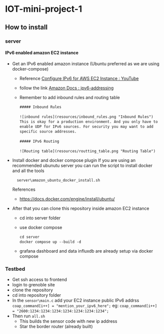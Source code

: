 # IOT-mini-project-1

## How to install

### server

#### IPv6 enabled amazon EC2 instance

- Get an IPv6 enabled amazon instance (Ubuntu preferred as we are using docker-compose)
  - Reference [Configure IPv6 for AWS EC2 Instance : YouTube](https://www.youtube.com/watch?v=N4S6UjR6gUY)
  - follow the link [Amazon Docs : ipv6-addressing](https://docs.aws.amazon.com/AWSEC2/latest/UserGuide/using-instance-addressing.html#ipv6-addressing)
  - Remember to add inbound rules and routing table

        ##### Inbound Rules

        ![inbound rules](resources/inbound_rules.png "Inbound Rules")
        This is okay for a production environment. And you only have to enable UDP for IPv6 sources. For security you may want to add specific source addresses.

        ##### IPv6 Routing

        ![Routing table](resources/routting_table.png "Routing Table")
 
- Install docker and docker compose plugin
    If you are using an recommended ubunutu server you can run the script to install docker and all the tools

        server\amazon_ubuntu_docker_install.sh

    References

  - <https://docs.docker.com/engine/install/ubuntu/>

- After that you can clone this repository inside amazon EC2 instance
  - cd into server folder
  - use docker compose

        cd server
        docker compose up --build -d

  - grafana dashboard and data influxdb are already setup via docker compose


### Testbed
- Get ssh access to frontend
- login to grenoble site
- clone the repository
- cd into repository folder
- In the `sensor\main.c` add your EC2 instance public IPv6 addrss
    `coap_command[i++] = "mention_your_ipv6_here";`
    eg:
        `coap_command[i++] = "2600:1234:1234:1234:1234:1234:1234:1234";`
- Then run `all.sh`
    - This builds the sensor code with new ip address
    - Star the border router (already built)